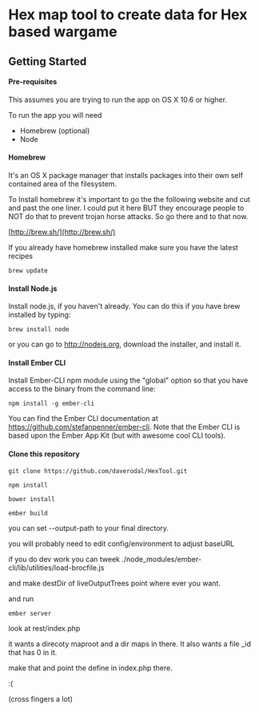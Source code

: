 # Hex map tool to create data for Hex based wargame

## Getting Started

#### Pre-requisites
This assumes you are trying to run the app on OS X 10.6 or higher.

To run the app you will need

* Homebrew (optional)
* Node

#### Homebrew

It's an OS X package manager that installs packages into their own self contained area of the filesystem.

To Install homebrew it's important to go the the following website and cut and past the one liner.
I could put it here BUT they encourage people to NOT do that to prevent trojan horse attacks.
So go there and to that now.

[http://brew.sh/](http://brew.sh/)


If you already have homebrew installed make sure you have the latest recipes

```
brew update
```

#### Install Node.js
Install node.js, if you haven't already. You can do this if you have brew installed by typing:

```
brew install node
```

or you can go to http://nodejs.org, download the installer, and install it.

#### Install Ember CLI
Install Ember-CLI npm module using the "global" option so that you have access to the binary from the command line:

```
npm install -g ember-cli
```

You can find the Ember CLI documentation at https://github.com/stefanpenner/ember-cli.
Note that the Ember CLI is based upon the Ember App Kit (but with awesome cool CLI tools).

#### Clone this repository

```
git clone https://github.com/daverodal/HexTool.git
```


```
npm install
```

```
bower install
```

```
ember build
```

you can set --output-path to your final directory.

you  will probably need to edit config/environment to adjust baseURL

if you do dev work you can tweek
./node_modules/ember-cli/lib/utilities/load-brocfile.js

and make destDir of liveOutputTrees point where ever you want.

and run

```
ember server
```

look at rest/index.php

it wants a direcoty maproot and a dir maps in there. It also wants a file _id that has 0 in it.

make that and point the define in index.php there.


:(

(cross fingers a lot)
